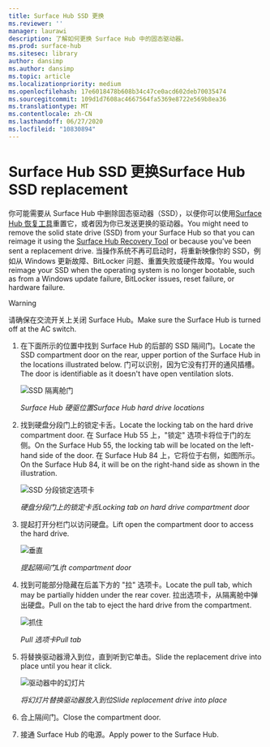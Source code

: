 ```yaml
---
title: Surface Hub SSD 更换
ms.reviewer: ''
manager: laurawi
description: 了解如何更换 Surface Hub 中的固态驱动器。
ms.prod: surface-hub
ms.sitesec: library
author: dansimp
ms.author: dansimp
ms.topic: article
ms.localizationpriority: medium
ms.openlocfilehash: 17e6018478b608b34c47ce0acd602deb70035474
ms.sourcegitcommit: 109d1d7608ac4667564fa5369e8722e569b8ea36
ms.translationtype: MT
ms.contentlocale: zh-CN
ms.lasthandoff: 06/27/2020
ms.locfileid: "10830894"
---
```

# <span data-ttu-id="e1756-103">Surface Hub SSD 更换</span><span class="sxs-lookup"><span data-stu-id="e1756-103">Surface Hub SSD replacement</span></span>

<span data-ttu-id="e1756-104">你可能需要从 Surface Hub 中删除固态驱动器（SSD），以便你可以使用[Surface Hub 恢复工具](surface-hub-recovery-tool.md)重置它，或者因为你已发送更换的驱动器。</span><span class="sxs-lookup"><span data-stu-id="e1756-104">You might need to remove the solid state drive (SSD) from your Surface Hub so that you can reimage it using the [Surface Hub Recovery Tool](surface-hub-recovery-tool.md) or because you've been sent a replacement drive.</span></span> <span data-ttu-id="e1756-105">当操作系统不再可启动时，将重新映像你的 SSD，例如从 Windows 更新故障、BitLocker 问题、重置失败或硬件故障。</span><span class="sxs-lookup"><span data-stu-id="e1756-105">You would reimage your SSD when the operating system is no longer bootable, such as from a Windows update failure, BitLocker issues, reset failure, or hardware failure.</span></span> 


>[!WARNING]
><span data-ttu-id="e1756-106">请确保在交流开关上关闭 Surface Hub。</span><span class="sxs-lookup"><span data-stu-id="e1756-106">Make sure the Surface Hub is turned off at the AC switch.</span></span>

1. <span data-ttu-id="e1756-107">在下面所示的位置中找到 Surface Hub 的后部的 SSD 隔间门。</span><span class="sxs-lookup"><span data-stu-id="e1756-107">Locate the SSD compartment door on the rear, upper portion of the Surface Hub in the locations illustrated below.</span></span> <span data-ttu-id="e1756-108">门可以识别，因为它没有打开的通风插槽。</span><span class="sxs-lookup"><span data-stu-id="e1756-108">The door is identifiable as it doesn't have open ventilation slots.</span></span>

    ![SSD 隔离舱门](images/ssd-location.png)

    *<span data-ttu-id="e1756-110">Surface Hub 硬驱位置</span><span class="sxs-lookup"><span data-stu-id="e1756-110">Surface Hub hard drive locations</span></span>*

2. <span data-ttu-id="e1756-111">找到硬盘分段门上的锁定卡舌。</span><span class="sxs-lookup"><span data-stu-id="e1756-111">Locate the locking tab on the hard drive compartment door.</span></span> <span data-ttu-id="e1756-112">在 Surface Hub 55 上，"锁定" 选项卡将位于门的左侧。</span><span class="sxs-lookup"><span data-stu-id="e1756-112">On the Surface Hub 55, the locking tab will be located on the left-hand side of the door.</span></span> <span data-ttu-id="e1756-113">在 Surface Hub 84 上，它将位于右侧，如图所示。</span><span class="sxs-lookup"><span data-stu-id="e1756-113">On the Surface Hub 84, it will be on the right-hand side as shown in the illustration.</span></span>

    ![SSD 分段锁定选项卡](images/ssd-lock-tab.png)

    *<span data-ttu-id="e1756-115">硬盘分段门上的锁定卡舌</span><span class="sxs-lookup"><span data-stu-id="e1756-115">Locking tab on hard drive compartment door</span></span>*

3. <span data-ttu-id="e1756-116">提起打开分栏门以访问硬盘。</span><span class="sxs-lookup"><span data-stu-id="e1756-116">Lift open the compartment door to access the hard drive.</span></span>

    ![垂直](images/ssd-lift-door.png)

    *<span data-ttu-id="e1756-118">提起隔间门</span><span class="sxs-lookup"><span data-stu-id="e1756-118">Lift compartment door</span></span>*

4. <span data-ttu-id="e1756-119">找到可能部分隐藏在后盖下方的 "拉" 选项卡。</span><span class="sxs-lookup"><span data-stu-id="e1756-119">Locate the pull tab, which may be partially hidden under the rear cover.</span></span> <span data-ttu-id="e1756-120">拉出选项卡，从隔离舱中弹出硬盘。</span><span class="sxs-lookup"><span data-stu-id="e1756-120">Pull on the tab to eject the hard drive from the compartment.</span></span>

    ![抓住](images/ssd-pull-tab.png)

    *<span data-ttu-id="e1756-122">Pull 选项卡</span><span class="sxs-lookup"><span data-stu-id="e1756-122">Pull tab</span></span>*

5. <span data-ttu-id="e1756-123">将替换驱动器滑入到位，直到听到它单击。</span><span class="sxs-lookup"><span data-stu-id="e1756-123">Slide the replacement drive into place until you hear it click.</span></span>

    ![驱动器中的幻灯片](images/ssd-click.png)
    
    *<span data-ttu-id="e1756-125">将幻灯片替换驱动器放入到位</span><span class="sxs-lookup"><span data-stu-id="e1756-125">Slide replacement drive into place</span></span>*

6. <span data-ttu-id="e1756-126">合上隔间门。</span><span class="sxs-lookup"><span data-stu-id="e1756-126">Close the compartment door.</span></span>

7. <span data-ttu-id="e1756-127">接通 Surface Hub 的电源。</span><span class="sxs-lookup"><span data-stu-id="e1756-127">Apply power to the Surface Hub.</span></span>
